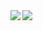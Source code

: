 <a href="https://github.com/anuraghazra/github-readme-stats">
  <img align="left" src="https://github-readme-stats.vercel.app/api?username=xihaoshangdi&count_private=true&show_icons=true&icon_color=805AD5&text_color=718096&bg_color=ffffff&hide_title=true" />
</a>
<a href="https://github.com/anuraghazra/convoychat">
  <img align="left" src="https://github-readme-stats.vercel.app/api/top-langs/?username=xihaoshangdi&layout=compact" />
</a>




